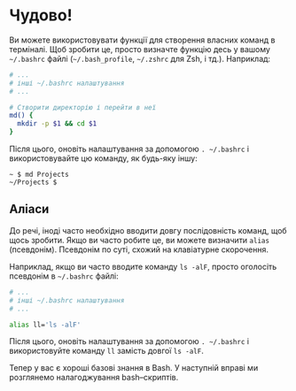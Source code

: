 # Чудово!

Ви можете використовувати функції для створення власних команд в терміналі. Щоб зробити це, просто визначте функцію десь у вашому `~/.bashrc` файлі (`~/.bash_profile`, `~/.zshrc` для Zsh, і тд.). Наприклад:

```bash
# ...
# інші ~/.bashrc налаштування
# ...

# Створити директорію і перейти в неї
md() {
  mkdir -p $1 && cd $1
}
```

Після цього, оновіть налаштування за допомогою `. ~/.bashrc` і використовувайте цю команду, як будь-яку іншу:

    ~ $ md Projects
    ~/Projects $

## Аліаси

До речі, іноді часто необхідно вводити довгу послідовність команд, щоб щось зробити. Якщо ви часто робите це, ви можете визначити `alias` (псевдонім). Псевдонім по суті, схожий на клавіатурне скорочення.

Наприклад, якщо ви часто вводите команду `ls -alF`, просто оголосіть псевдонім в `~/.bashrc` файлі:

```bash
# ...
# інші ~/.bashrc налаштування
# ...

alias ll='ls -alF'
```

Після цього, оновіть налаштування за допомогою `. ~/.bashrc` і використовуйте команду `ll` замість довгої `ls -alF`.

Тепер у вас є хороші базові знання в Bash. У наступній вправі ми розглянемо налагоджування bash–скриптів.

